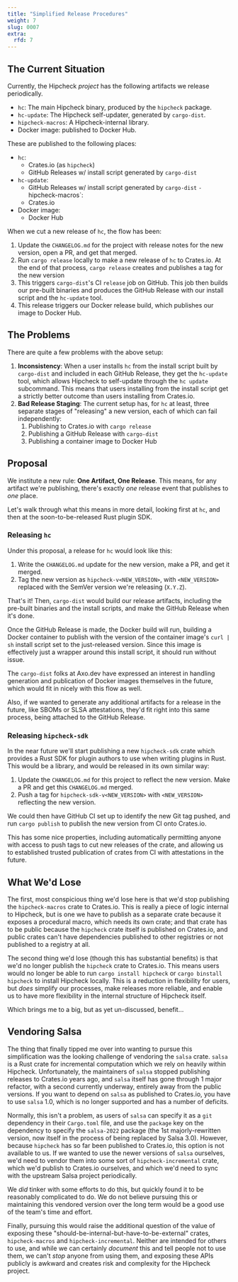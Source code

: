 ```yaml
---
title: "Simplified Release Procedures"
weight: 7
slug: 0007
extra:
  rfd: 7
---
```


## The Current Situation

Currently, the Hipcheck _project_ has the following artifacts we release
periodically.

- `hc`: The main Hipcheck binary, produced by the `hipcheck` package.
- `hc-update`: The Hipcheck self-updater, generated by `cargo-dist`.
- `hipcheck-macros`: A Hipcheck-internal library.
- Docker image: published to Docker Hub.

These are published to the following places:

- `hc`:
  - Crates.io (as `hipcheck`)
  - GitHub Releases w/ install script generated by `cargo-dist`
- `hc-update`:
  - GitHub Releases w/ install script generated by `cargo-dist`
`- `hipcheck-macros`:
  - Crates.io
- Docker image:
  - Docker Hub

When we cut a new release of `hc`, the flow has been:

1. Update the `CHANGELOG.md` for the project with release notes for the new
   version, open a PR, and get that merged.
2. Run `cargo release` locally to make a new release of `hc` to Crates.io.
   At the end of that process, `cargo release` creates and publishes a tag
   for the new version
3. This triggers `cargo-dist`'s CI `release` job on GitHub. This job then
   builds our pre-built binaries and produces the GitHub Release with our
   install script and the `hc-update` tool.
4. This release triggers our Docker release build, which publishes our image
   to Docker Hub.

## The Problems

There are quite a few problems with the above setup:

1. __Inconsistency__: When a user installs `hc` from the install script
   built by `cargo-dist` and included in each GitHub Release, they get the
   `hc-update` tool, which allows Hipcheck to self-update through the
   `hc update` subcommand. This means that users installing from the
   install script get a strictly better outcome than users installing from
   Crates.io.
2. __Bad Release Staging__: The current setup has, for `hc` at least,
   three separate stages of "releasing" a new version, each of which can
   fail independently:
   1. Publishing to Crates.io with `cargo release`
   2. Publishing a GitHub Release with `cargo-dist`
   3. Publishing a container image to Docker Hub

## Proposal

We institute a new rule: __One Artifact, One Release__. This means, for
any artifact we're publishing, there's exactly _one_ release event
that publishes to _one_ place.

Let's walk through what this means in more detail, looking first at
`hc`, and then at the soon-to-be-released Rust plugin SDK.

### Releasing `hc`

Under this proposal, a release for `hc` would look like this:

1. Write the `CHANGELOG.md` update for the new version, make a PR, and
   get it merged.
2. Tag the new version as `hipcheck-v<NEW_VERSION>`, with `<NEW_VERSION>`
   replaced with the SemVer version we're releasing (`X.Y.Z`).

That's it! Then, `cargo-dist` would build our release artifacts,
including the pre-built binaries and the install scripts, and make the
GitHub Release when it's done.

Once the GitHub Release is made, the Docker build will run, building
a Docker container to publish with the version of the container image's
`curl | sh` install script set to the just-released version. Since this
image is effectively just a wrapper around this install script, it should
run without issue.

The `cargo-dist` folks at Axo.dev have expressed an interest in handling
generation and publication of Docker images themselves in the future, which
would fit in nicely with this flow as well.

Also, if we wanted to generate any additional artifacts for a release in
the future, like SBOMs or SLSA attestations, they'd fit right into this
same process, being attached to the GitHub Release.

### Releasing `hipcheck-sdk`

In the near future we'll start publishing a new `hipcheck-sdk` crate which
provides a Rust SDK for plugin authors to use when writing plugins in Rust.
This would be a library, and would be released in its own similar way:

1. Update the `CHANGELOG.md` for this project to reflect the new version.
   Make a PR and get this `CHANGELOG.md` merged.
2. Push a tag for `hipcheck-sdk-v<NEW_VERSION>` with `<NEW_VERSION>`
   reflecting the new version.

We could then have GitHub CI set up to identify the new Git tag pushed,
and run `cargo publish` to publish the new version from CI onto Crates.io.

This has some nice properties, including automatically permitting anyone
with access to push tags to cut new releases of the crate, and allowing
us to established trusted publication of crates from CI with attestations
in the future.

## What We'd Lose

The first, most conspicious thing we'd lose here is that we'd stop
publishing the `hipcheck-macros` crate to Crates.io. This is really a
piece of logic internal to Hipcheck, but is one we have to publish as
a separate crate because it exposes a procedural macro, which needs its
own crate; and that crate has to be public because the `hipcheck` crate
itself is published on Crates.io, and public crates can't have dependencies
published to other registries or not published to a registry at all.

The second thing we'd lose (though this has substantial benefits) is that
we'd no longer publish the `hipcheck` crate to Crates.io. This means users
would no longer be able to run `cargo install hipcheck` or
`cargo binstall hipcheck` to install Hipcheck locally. This is a reduction
in flexibility for users, but _does_ simplify our processes, make releases
more reliable, and enable us to have more flexibility in the internal
structure of Hipcheck itself.

Which brings me to a big, but as yet un-discussed, benefit&hellip;

## Vendoring Salsa

The thing that finally tipped me over into wanting to pursue this
simplification was the looking challenge of vendoring the `salsa` crate.
`salsa` is a Rust crate for incremental computation which we rely on
heavily within Hipcheck. Unfortunately, the maintainers of `salsa` stopped
publishing releases to Crates.io years ago, and `salsa` itself has gone
through 1 major refactor, with a second currently underway, entirely away
from the public versions. If you want to depend on `salsa` as published
to Crates.io, you have to use `salsa` 1.0, which is no longer supported
and has a number of deficits.

Normally, this isn't a problem, as users of `salsa` can specify it as a
`git` dependency in their `Cargo.toml` file, and use the `package` key on
the dependency to specify the `salsa-2022` package (the 1st majorly-rewritten
version, now itself in the process of being replaced by Salsa 3.0). However,
because `hipcheck` has so far been published to Crates.io, this option is not
available to us. If we wanted to use the newer versions of `salsa` ourselves,
we'd need to vendor them into some sort of `hipcheck-incremental` crate,
which we'd publish to Crates.io ourselves, and which we'd need to sync with
the upstream Salsa project periodically.

We _did_ tinker with some efforts to do this, but quickly found it to be
reasonably complicated to do. We do not believe pursuing this or maintaining
this vendored version over the long term would be a good use of the team's
time and effort.

Finally, pursuing this would raise the additional question of the value of
exposing these "should-be-internal-but-have-to-be-external" crates,
`hipcheck-macros` and `hipcheck-incremental`. Neither are intended for others
to use, and while we can certainly _document_ this and tell people not to use
them, we can't _stop_ anyone from using them, and exposing these APIs publicly
is awkward and creates risk and complexity for the Hipcheck project.
